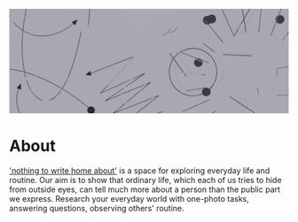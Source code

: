 [![](https://github.com/nwha-performance/nwha-mobile/blob/main/assets/githubbanner.png?raw=true)](https://nwha2.com/)
<br />

# About

['nothing to write home about'](https://www.nwha2.com) is a space for exploring everyday life and routine. Our aim is to
show that ordinary life,
which each of us tries to hide from outside eyes, can tell much more about a person than the public part we express.
Research your everyday world with one-photo tasks, answering questions, observing others' routine.
